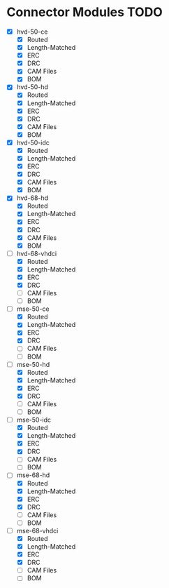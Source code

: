 # Connector Modules TODO

- [X] hvd-50-ce
  - [X] Routed
  - [X] Length-Matched
  - [X] ERC
  - [X] DRC
  - [X] CAM Files
  - [X] BOM
- [X] hvd-50-hd
  - [X] Routed
  - [X] Length-Matched
  - [X] ERC
  - [X] DRC
  - [X] CAM Files
  - [X] BOM
- [X] hvd-50-idc
  - [X] Routed
  - [X] Length-Matched
  - [X] ERC
  - [X] DRC
  - [X] CAM Files
  - [X] BOM
- [X] hvd-68-hd
  - [X] Routed
  - [X] Length-Matched
  - [X] ERC
  - [X] DRC
  - [X] CAM Files
  - [X] BOM
- [ ] hvd-68-vhdci
  - [x] Routed
  - [x] Length-Matched
  - [X] ERC
  - [x] DRC
  - [ ] CAM Files
  - [ ] BOM
- [ ] mse-50-ce
  - [X] Routed
  - [X] Length-Matched
  - [X] ERC
  - [X] DRC
  - [ ] CAM Files
  - [ ] BOM
- [ ] mse-50-hd
  - [X] Routed
  - [X] Length-Matched
  - [X] ERC
  - [X] DRC
  - [ ] CAM Files
  - [ ] BOM
- [ ] mse-50-idc
  - [X] Routed
  - [X] Length-Matched
  - [X] ERC
  - [X] DRC
  - [ ] CAM Files
  - [ ] BOM
- [ ] mse-68-hd
  - [X] Routed
  - [X] Length-Matched
  - [X] ERC
  - [X] DRC
  - [ ] CAM Files
  - [ ] BOM
- [ ] mse-68-vhdci
  - [X] Routed
  - [X] Length-Matched
  - [X] ERC
  - [X] DRC
  - [ ] CAM Files
  - [ ] BOM
